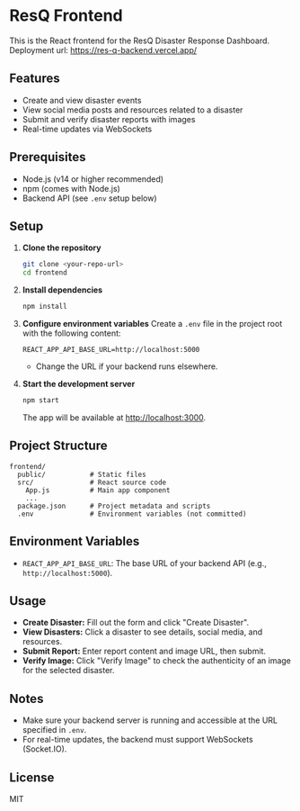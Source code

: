 # ResQ Frontend

This is the React frontend for the ResQ Disaster Response Dashboard.
Deployment url: https://res-q-backend.vercel.app/

## Features

- Create and view disaster events
- View social media posts and resources related to a disaster
- Submit and verify disaster reports with images
- Real-time updates via WebSockets

## Prerequisites

- Node.js (v14 or higher recommended)
- npm (comes with Node.js)
- Backend API (see `.env` setup below)

## Setup

1. **Clone the repository**

   ```bash
   git clone <your-repo-url>
   cd frontend
   ```

2. **Install dependencies**

   ```bash
   npm install
   ```

3. **Configure environment variables**
   Create a `.env` file in the project root with the following content:

   ```env
   REACT_APP_API_BASE_URL=http://localhost:5000
   ```

   - Change the URL if your backend runs elsewhere.

4. **Start the development server**
   ```bash
   npm start
   ```
   The app will be available at [http://localhost:3000](http://localhost:3000).

## Project Structure

```
frontend/
  public/           # Static files
  src/              # React source code
    App.js          # Main app component
    ...
  package.json      # Project metadata and scripts
  .env              # Environment variables (not committed)
```

## Environment Variables

- `REACT_APP_API_BASE_URL`: The base URL of your backend API (e.g., `http://localhost:5000`).

## Usage

- **Create Disaster:** Fill out the form and click "Create Disaster".
- **View Disasters:** Click a disaster to see details, social media, and resources.
- **Submit Report:** Enter report content and image URL, then submit.
- **Verify Image:** Click "Verify Image" to check the authenticity of an image for the selected disaster.

## Notes

- Make sure your backend server is running and accessible at the URL specified in `.env`.
- For real-time updates, the backend must support WebSockets (Socket.IO).

## License

MIT
